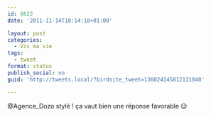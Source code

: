 ```yaml
---
id: 6622
date: '2011-11-14T10:14:18+01:00'

layout: post
categories:
  - Vis ma vie
tags:
  - tweet
format: status
publish_social: no
guid: 'http://tweets.local/?birdsite_tweet=136024145812131840'

---
```


@Agence\_Dozo stylé ! ça vaut bien une réponse favorable 😉